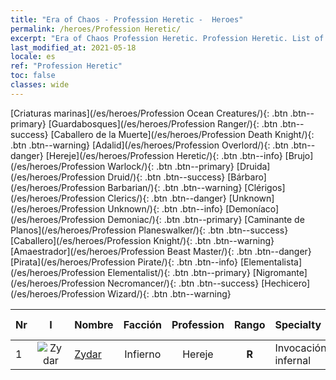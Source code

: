 ```yaml
---
title: "Era of Chaos - Profession Heretic -  Heroes"
permalink: /heroes/Profession Heretic/
excerpt: "Era of Chaos Profession Heretic. Profession Heretic. List of Profession  in Era of Chaos"
last_modified_at: 2021-05-18
locale: es
ref: "Profession Heretic"
toc: false
classes: wide
---
```

 [Criaturas marinas](/es/heroes/Profession Ocean Creatures/){: .btn .btn--primary} [Guardabosques](/es/heroes/Profession Ranger/){: .btn .btn--success} [Caballero de la Muerte](/es/heroes/Profession Death Knight/){: .btn .btn--warning} [Adalid](/es/heroes/Profession Overlord/){: .btn .btn--danger} [Hereje](/es/heroes/Profession Heretic/){: .btn .btn--info} [Brujo](/es/heroes/Profession Warlock/){: .btn .btn--primary} [Druida](/es/heroes/Profession Druid/){: .btn .btn--success} [Bárbaro](/es/heroes/Profession Barbarian/){: .btn .btn--warning} [Clérigos](/es/heroes/Profession Clerics/){: .btn .btn--danger} [Unknown](/es/heroes/Profession Unknown/){: .btn .btn--info} [Demoníaco](/es/heroes/Profession Demoniac/){: .btn .btn--primary} [Caminante de Planos](/es/heroes/Profession Planeswalker/){: .btn .btn--success} [Caballero](/es/heroes/Profession Knight/){: .btn .btn--warning} [Amaestrador](/es/heroes/Profession Beast Master/){: .btn .btn--danger} [Pirata](/es/heroes/Profession Pirate/){: .btn .btn--info} [Elementalista](/es/heroes/Profession Elementalist/){: .btn .btn--primary} [Nigromante](/es/heroes/Profession Necromancer/){: .btn .btn--success} [Hechicero](/es/heroes/Profession Wizard/){: .btn .btn--warning} 

  | Nr |  I |    Nombre    |  Facción  |  Profession   |  Rango  |    Specialty     | User Rate  | 
  |:---|:--:|:-----------|:-------:|:-------------:|:------:|:-----------------|:----:|
  | 1 | ![Zydar](/images/h/h_Zydar.jpg) | [Zydar](/es/heroes/Zydar/) | Infierno | Hereje | **R** |  Invocación infernal | R |
